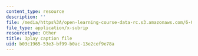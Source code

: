 ```yaml
---
content_type: resource
description: ''
file: /media/https%3A/open-learning-course-data-rc.s3.amazonaws.com/6-004-computation-structures-spring-2017/b03c196553e3bf99b0ac13e2cef9e78a_RrZ8-1w7iok.srt
file_type: application/x-subrip
resourcetype: Other
title: 3play caption file
uid: b03c1965-53e3-bf99-b0ac-13e2cef9e78a
---
```

